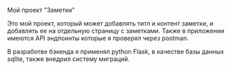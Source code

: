 Мой проект "Заметки"

Это мой проект, который может добавлять титл и контент заметки, и добавлять ее на отдельную страницу с заметками. Также в приложении имеются API эндпоинты которые я проверял через postman.

В разработве бэкенда я применял python Flask, в качестве базы данных sqlite, также внедрил систему миграций.
